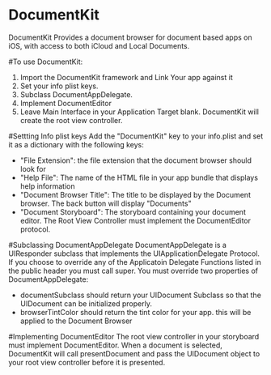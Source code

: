 # DocumentKit
DocumentKit Provides a document browser for document based apps on iOS, with access to both iCloud and Local Documents.

#To use DocumentKit:
1. Import the DocumentKit framework and Link Your app against it
2. Set your info plist keys.
3. Subclass DocumentAppDelegate.
4. Implement DocumentEditor
5. Leave Main Interface in your Application Target blank. DocumentKit will create the root view controller.


#Settting Info plist keys
Add the "DocumentKit" key to your info.plist and set it as a dictionary with the following keys:
- "File Extension": the file extension that the document browser should look for
- "Help File": The name of the HTML file in your app bundle that displays help information
- "Document Browser Title": The title to be displayed by the Document browser. The back button will display "Documents"
- "Document Storyboard": The storyboard containing your document editor. The Root View Controller must implement the DocumentEditor protocol.



#Subclassing DocumentAppDelegate
DocumentAppDelegate is a UIResponder subclass that implements the UIApplicationDelegate Protocol. If you choose to override any of the Applicatoin Delegate Functions listed in the public header you must call super.
You must override two properties of DocumentAppDelegate:
- documentSubclass should return your UIDocument Subclass so that the UIDocument can be initialized properly.
- browserTintColor should return the tint color for your app. this will be applied to the Document Browser

#Implementing DocumentEditor
The root view controller in your storyboard must implement DocumentEditor.
When a document is selected, DocumentKit will call presentDocument and pass the UIDocument object to your root view controller before it is presented.

